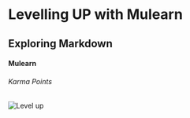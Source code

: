 # Levelling UP with Mulearn
## Exploring Markdown
#### Mulearn

###### Karma Points

![Level up](https://t4.ftcdn.net/jpg/05/66/67/89/360_F_566678922_iQu4OiUtkiL9U7PevLXT0uEAfJ3fUngp.jpg)
